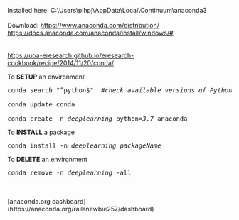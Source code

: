 Installed here: C:\Users\pihpj\AppData\Local\Continuum\anaconda3
<br>
<br>
Download: https://www.anaconda.com/distribution/
          https://docs.anaconda.com/anaconda/install/windows/#
<br>
<br>
<br>
https://uoa-eresearch.github.io/eresearch-cookbook/recipe/2014/11/20/conda/

To <b>SETUP</b> an environment

<pre>
conda search "^python$"  <em>#check available versions of Python</em>

conda update conda

conda create -n <em>deeplearning</em> python=<em>3.7</em> anaconda
</pre>

To <b>INSTALL</b> a package

<pre>
conda install -n <em>deeplearning</em> <em>packageName</em>
</pre>

To <b>DELETE</b> an environment

<pre>
conda remove -n <em>deeplearning</em> -all
</pre>

<br>
<br>
[anaconda.org dashboard](https://anaconda.org/railsnewbie257/dashboard)
